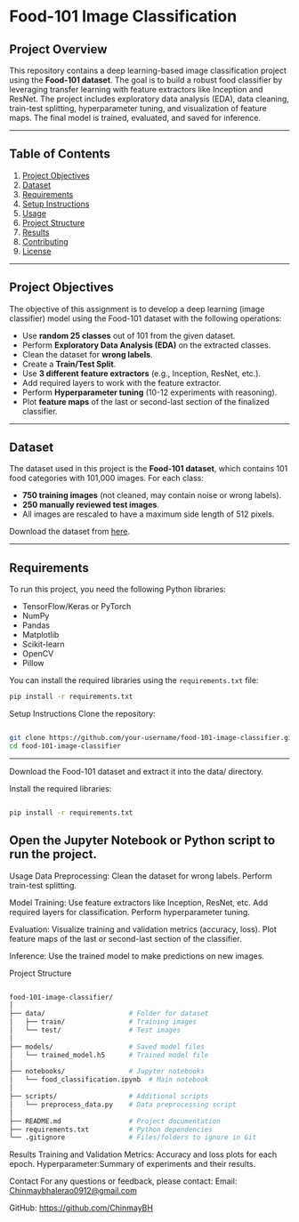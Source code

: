 # Food-101 Image Classification

## Project Overview
This repository contains a deep learning-based image classification project using the **Food-101 dataset**. The goal is to build a robust food classifier by leveraging transfer learning with feature extractors like Inception and ResNet. The project includes exploratory data analysis (EDA), data cleaning, train-test splitting, hyperparameter tuning, and visualization of feature maps. The final model is trained, evaluated, and saved for inference.

---

## Table of Contents
1. [Project Objectives](#project-objectives)
2. [Dataset](#dataset)
3. [Requirements](#requirements)
4. [Setup Instructions](#setup-instructions)
5. [Usage](#usage)
6. [Project Structure](#project-structure)
7. [Results](#results)
8. [Contributing](#contributing)
9. [License](#license)

---

## Project Objectives
The objective of this assignment is to develop a deep learning (image classifier) model using the Food-101 dataset with the following operations:
- Use **random 25 classes** out of 101 from the given dataset.
- Perform **Exploratory Data Analysis (EDA)** on the extracted classes.
- Clean the dataset for **wrong labels**.
- Create a **Train/Test Split**.
- Use **3 different feature extractors** (e.g., Inception, ResNet, etc.).
- Add required layers to work with the feature extractor.
- Perform **Hyperparameter tuning** (10-12 experiments with reasoning).
- Plot **feature maps** of the last or second-last section of the finalized classifier.

---

## Dataset
The dataset used in this project is the **Food-101 dataset**, which contains 101 food categories with 101,000 images. For each class:
- **750 training images** (not cleaned, may contain noise or wrong labels).
- **250 manually reviewed test images**.
- All images are rescaled to have a maximum side length of 512 pixels.

Download the dataset from [here](https://www.kaggle.com/datasets/dansbecker/food-101).

---

## Requirements
To run this project, you need the following Python libraries:
- TensorFlow/Keras or PyTorch
- NumPy
- Pandas
- Matplotlib
- Scikit-learn
- OpenCV
- Pillow

You can install the required libraries using the `requirements.txt` file:

```bash
pip install -r requirements.txt
```

Setup Instructions
Clone the repository:
```bash

git clone https://github.com/your-username/food-101-image-classifier.git
cd food-101-image-classifier
```

-------
Download the Food-101 dataset and extract it into the data/ directory.

Install the required libraries:
```bash

pip install -r requirements.txt
```

Open the Jupyter Notebook or Python script to run the project.
----
Usage
Data Preprocessing:
Clean the dataset for wrong labels.
Perform train-test splitting.

Model Training:
Use feature extractors like Inception, ResNet, etc.
Add required layers for classification.
Perform hyperparameter tuning.

Evaluation:
Visualize training and validation metrics (accuracy, loss).
Plot feature maps of the last or second-last section of the classifier.

Inference:
Use the trained model to make predictions on new images.

Project Structure
```bash

food-101-image-classifier/
│
├── data/                     # Folder for dataset
│   ├── train/                # Training images
│   └── test/                 # Test images
│
├── models/                   # Saved model files
│   └── trained_model.h5      # Trained model file
│
├── notebooks/                # Jupyter notebooks
│   └── food_classification.ipynb  # Main notebook
│
├── scripts/                  # Additional scripts
│   └── preprocess_data.py    # Data preprocessing script
│
├── README.md                 # Project documentation
├── requirements.txt          # Python dependencies
└── .gitignore                # Files/folders to ignore in Git
```

Results
Training and Validation Metrics:
Accuracy and loss plots for each epoch.
Hyperparameter:Summary of experiments and their results.

Contact
For any questions or feedback, please contact:
Email: Chinmaybhalerao0912@gmail.com

GitHub: https://github.com/ChinmayBH